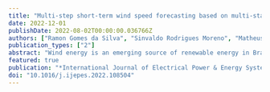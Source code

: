 ```yaml
---
title: "Multi-step short-term wind speed forecasting based on multi-stage decomposition coupled with stacking-ensemble learning approach"
date: 2022-12-01
publishDate: 2022-08-02T00:00:00.036766Z
authors: ["Ramon Gomes da Silva", "Sinvaldo Rodrigues Moreno", "Matheus Henrique Dal Molin Ribeiro", "José Henrique Kleinübing Larcher", "Viviana Cocco Mariani", "Leandro Santos Coelho"]
publication_types: ["2"]
abstract: "Wind energy is an emerging source of renewable energy in Brazil. Nevertheless, it already accounts for 17% of the National Interconnected Network. Due to the great intricacy of wind speed variations, it is difficult to predict wind energy with high accuracy. This research offers, in these circumstances, an ensemble learning model based on variational mode decomposition and singular spectrum analysis in decomposition in multiple stages, using stacking-ensemble learning. The proposed model is tested and applied in short-term wind speed data from a wind farm located in Parazinho in the northeast region of Brazil, using a multi-step-ahead forecasting strategy. The selected models for forecasting were the machine learning models partial least squares regression, -nearest neighbors, cubist regression, support vector regression, and ridge regression. The results of the study were divided into three comparative experiments: comparisons with (i) dual decomposed models, (ii) single decomposed models, and (iii) decomposed models. Concerning performance improvement, in the first experiment, the model was compared to dual decomposition models with an average performance between 3.71% and 21.38%. In the second experiment, mean performance improved between 37.18 and 52.47 percent compared to single decomposition. Lastly, the proposed model delivered, on average, 54.98% better results than the models without decomposition. In summary, all compared models in all forecasting horizons were surpassed by the proposed model, with an average improvement between 3.69 and 56.61 percent, showing that the dual decomposition ensemble learning model is an effective and accurate approach for forecasting wind speed."
featured: true
publication: "*International Journal of Electrical Power & Energy Systems*"
doi: "10.1016/j.ijepes.2022.108504"
---
```


